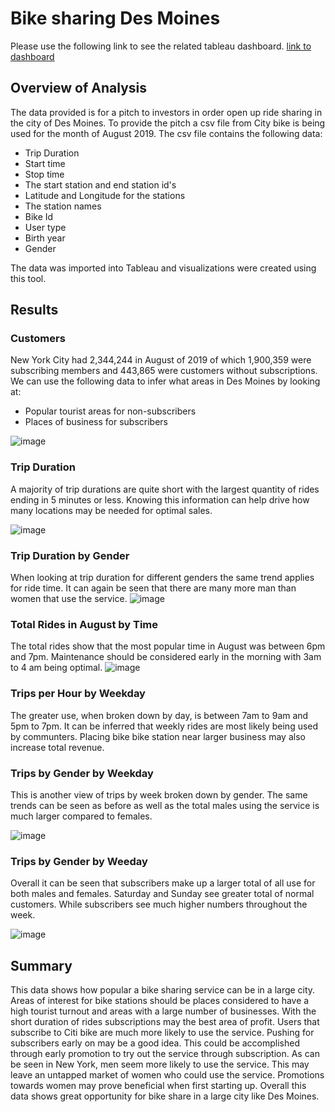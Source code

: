 # Bike sharing Des Moines 
Please use the following link to see the related tableau dashboard.
[link to dashboard](https://public.tableau.com/app/profile/joseph.goeman/viz/Mod14Challenge_16417683242540/NYCCityBikeChallenge?publish=yes)    
    
## Overview of Analysis    
The data provided is for a pitch to investors in order open up ride sharing in the city of Des Moines. To provide the pitch a csv file from City bike is being used for the month of August 2019. The csv file contains the following data:
- Trip Duration 
- Start time
- Stop time
- The start station and end station id's
- Latitude and Longitude for the stations
- The station names
- Bike Id
- User type
- Birth year
- Gender
    
The data was imported into Tableau and visualizations were created using this tool.

## Results    

### Customers
New York City had 2,344,244 in August of 2019 of which 1,900,359 were subscribing members and 443,865 were customers without subscriptions. We can use the following data to infer what areas in Des Moines by looking at:
- Popular tourist areas for non-subscribers   
- Places of business for subscribers

![image](https://user-images.githubusercontent.com/36859475/148709656-799b6839-672a-4fe1-bafa-4030589d0b9f.png)    
    
### Trip Duration
A majority of trip durations are quite short with the largest quantity of rides ending in 5 minutes or less. Knowing this information can help drive how many locations may be needed for optimal sales.

![image](https://user-images.githubusercontent.com/36859475/148709911-ccf2613a-5571-4c8d-a655-277ea83a25b2.png)    
    
### Trip Duration by Gender
When looking at trip duration for different genders the same trend applies for ride time. It can again be seen that there are many more man than women that use the service. 
![image](https://user-images.githubusercontent.com/36859475/148710074-ac4bf824-9060-4cec-8227-b2bb134f4607.png)
    
### Total Rides in August by Time
The total rides show that the most popular time in August was between 6pm and 7pm. Maintenance should be considered early in the morning with 3am to 4 am being optimal. 
![image](https://user-images.githubusercontent.com/36859475/148710364-94ecd6fa-b0b1-4766-86d1-7690da89fe2b.png)

### Trips per Hour by Weekday
The greater use, when broken down by day, is between 7am to 9am and 5pm to 7pm. It can be inferred that weekly rides are most likely being used by communters. Placing bike bike station near larger business may also increase total revenue.

### Trips by Gender by Weekday

This is another view of trips by week broken down by gender. The same trends can be seen as before as well as the total males using the service is much larger compared to females.
    
![image](https://user-images.githubusercontent.com/36859475/148710663-5abd7710-bff8-408c-8086-33ef876d2756.png)

### Trips by Gender by Weeday

Overall it can be seen that subscribers make up a larger total of all use for both males and females. Saturday and Sunday see greater total of normal customers. While subscribers see much higher numbers throughout the week.    
    
    
![image](https://user-images.githubusercontent.com/36859475/148710769-7f5e88da-aeec-4b9d-a082-a16b7f6e6e47.png)

## Summary
This data shows how popular a bike sharing service can be in a large city. Areas of interest for bike stations should be places considered to have a high tourist turnout and areas with a large number of businesses. With the short duration of rides subscriptions may the best area of profit. Users that subscribe to Citi bike are much more likely to use the service. Pushing for subscribers early on may be a good idea. This could be accomplished through early promotion to try out the service through subscription. As can be seen in New York, men seem more likely to use the service. This may leave an untapped market of women who could use the service. Promotions towards women may prove beneficial when first starting up. Overall this data shows great opportunity for bike share in a large city like Des Moines.
